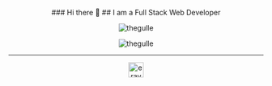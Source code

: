 <p align="center">
### Hi there 👋
## I am a Full Stack Web Developer
</p>

<p align="center">
<img src="http://github-profile-summary-cards.vercel.app/api/cards/repos-per-language?username=thegulle&theme=2077" alt="thegulle" />
</p>

<p align="center">
<img src="http://github-profile-summary-cards.vercel.app/api/cards/profile-details?username=thegulle&theme=2077" alt="thegulle" />
</p>

<hr/>

<p align="center">
<a href="https://www.linkedin.com/in/eraygulle/" target="blank">
  <img align="center" src="https://upload.wikimedia.org/wikipedia/commons/thumb/8/81/LinkedIn_icon.svg/2048px-LinkedIn_icon.svg.png" alt="eraygulle" height="30" width="30" />
  </a>
</p>
